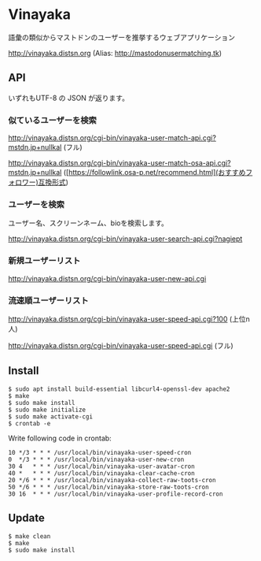 # Vinayaka

語彙の類似からマストドンのユーザーを推挙するウェブアプリケーション

http://vinayaka.distsn.org
(Alias: http://mastodonusermatching.tk)

## API

いずれもUTF-8 の JSON が返ります。

### 似ているユーザーを検索

http://vinayaka.distsn.org/cgi-bin/vinayaka-user-match-api.cgi?mstdn.jp+nullkal (フル)

http://vinayaka.distsn.org/cgi-bin/vinayaka-user-match-osa-api.cgi?mstdn.jp+nullkal ([https://followlink.osa-p.net/recommend.html](おすすめフォロワー)互換形式)


### ユーザーを検索

ユーザー名、スクリーンネーム、bioを検索します。

http://vinayaka.distsn.org/cgi-bin/vinayaka-user-search-api.cgi?nagiept

### 新規ユーザーリスト

http://vinayaka.distsn.org/cgi-bin/vinayaka-user-new-api.cgi

### 流速順ユーザーリスト

http://vinayaka.distsn.org/cgi-bin/vinayaka-user-speed-api.cgi?100 (上位n人)

http://vinayaka.distsn.org/cgi-bin/vinayaka-user-speed-api.cgi (フル)

## Install

    $ sudo apt install build-essential libcurl4-openssl-dev apache2
    $ make
    $ sudo make install
    $ sudo make initialize
    $ sudo make activate-cgi
    $ crontab -e

Write following code in crontab:

    10 */3 * * * /usr/local/bin/vinayaka-user-speed-cron
    0  */3 * * * /usr/local/bin/vinayaka-user-new-cron
    30 4   * * * /usr/local/bin/vinayaka-user-avatar-cron
    40 *   * * * /usr/local/bin/vinayaka-clear-cache-cron
    20 */6 * * * /usr/local/bin/vinayaka-collect-raw-toots-cron
    50 */6 * * * /usr/local/bin/vinayaka-store-raw-toots-cron
    30 16  * * * /usr/local/bin/vinayaka-user-profile-record-cron

## Update

    $ make clean
    $ make
    $ sudo make install

